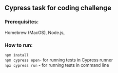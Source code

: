 ## Cypress task for coding challenge
### Prerequisites:
Homebrew (MacOS), Node.js, 
### How to run: 
`npm install`  
`npm cypress open`- for running tests in Cypress runner  
`npx cypress run` - for running tests in command line 